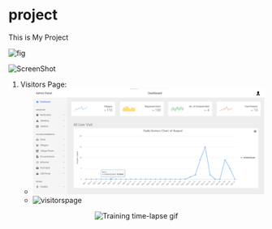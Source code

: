 # project
This is My Project
 
<img alt="fig" src="https://photos.app.goo.gl/xDUMB3XE5Ns5ufYB7" />

![ScreenShot](https://github.com/i-saumitra/Voice-controlled-MP3-Player/blob/master/screenshot.jpg)

1. Visitors Page:
   - <img alt="visitorspage" src="https://github.com/HYPERERVelocity/project/blob/main/Admin/Admin1.png" />
   - <img alt="visitorspage" src="https://drive.google.com/drive/folders/1qVKcwOsDZmtcVKibPAYaV_mpKVVE9y_b" />



<p align="center">
<img alt="Training time-lapse gif" src="https://github.com/akanimax/BMSG-GAN/blob/master/diagrams/explanatory_video_2.gif" />
<br>
</p>
